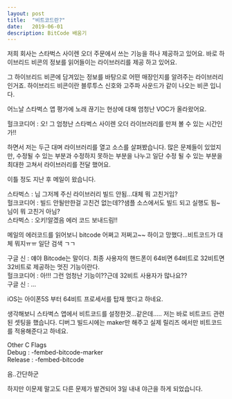 ```yaml
---
layout: post
title:  "비트코드란?"
date:   2019-06-01
description: BitCode 배움기
---
```


 저희 회사는 스타벅스 사이렌 오더 주문에서 쓰는 기능을 하나 제공하고 있어요.
 바로 하이브리드 비콘의 정보를 읽어들이는 라이브러리를 제공 하고 있어요.
 
 그 하이브리드 비콘에 담겨있는 정보를 바탕으로 어떤 매장인지를 알려주는 라이브러리 인거죠.
 하이브리드 비콘이란 블루투스 신호와 고주파 사운드가 같이 나오는 비콘 입니다.
 
 어느날 스타벅스 앱 평가에 노래 끊기는 현상에 대해 엄청난 VOC가 올라왔어요.
 
 헐크코디어 : 오! 그 엄청난 스타벅스 사이렌 오더 라이브러리를 만져 볼 수 있는 시간인가!!  
 
 하면서 저는 두근 대며 라이브러리를 열고 소스를 살펴봤습니다.
 많은 문제들이 있었지만, 수정될 수 있는 부분과 수정하지 못하는 부분을 나누고 일단
 수정 될 수 있는 부분을 최대한 고쳐서 라이브러리를 전달 했어요.
 
 이틀 정도 지난 후 메일이 왔습니다.
 
 스타벅스 : 님 그저께 주신 라이브러리 빌드 안됨...대체 뭐 고친거임?  
 헐크코디어 : 빌드 안될만한걸 고친건 없는데??샘플 소스에서도 빌드 되고 실행도 됨~님이 뭐 고친거 아님?  
 스타벅스 : 오키!알겠음 에러 코드 보내드림!!  
 
 메일의 에러코드를 읽어보니 bitcode 어쩌고 저쩌고~~
 하이고 망했다...비트코드가 대체 뭐지ㅠㅠ 일단 검색 ㄱㄱ
 
 구글 신 : 얘야 Bitcode는 말이다. 최종 사용자의 핸드폰이 64비면 64비트로 32비트면 32비트로 제공하는 멋진 기능이란다.  
 헐크코디어 : 아!!! 그런 엄청난 기능이??근데 32비트 사용자가 많나요??  
 구글 신 : ...  
 
 iOS는 아이폰5S 부터 64비트 프로세서를 탑재 했다고 하네요.
 
 생각해보니 스타벅스 앱에서 비트코드를 설정한것...같은데.....
 저는 바로 비트코드 관련된 셋팅을 했습니다.
 디버그 빌드시에는 maker만 해주고 실제 릴리즈 에서만 비트코드를 적용해준다고 하네요.
 
Other C Flags  
Debug : -fembed-bitcode-marker  
Release : -fembed-bitcode  

음..간단하군

하지만 이문제 말고도 다른 문제가 발견되어 3일 내내 야근을 하게 되었습니다.
